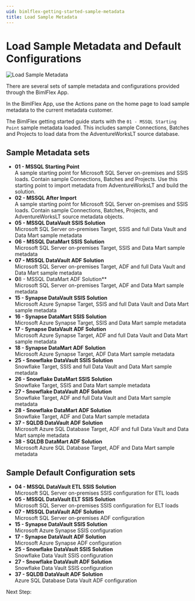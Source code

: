 ```yaml
---
uid: bimlflex-getting-started-sample-metadata
title: Load Sample Metadata
---
```

# Load Sample Metadata and Default Configurations

![Load Sample Metadata](https://www.youtube.com/watch?v=2rL853XpST4?rel=0&autoplay=0 "Load Sample Metadata")

There are several sets of sample metadata and configurations provided through the BimlFlex App.

In the BimlFlex App, use the Actions pane on the home page to load sample metadata to the current metadata customer.

The BimlFlex getting started guide starts with the `01 - MSSQL Starting Point` sample metadata loaded. This includes sample Connections, Batches and Projects to load data from the AdventureWorksLT source database.

## Sample Metadata sets

* **01 - MSSQL Starting Point**  
    A sample starting point for Microsoft SQL Server on-premises and SSIS loads. Contain sample Connections, Batches and Projects. Use this starting point to import metadata from AdventureWorksLT and build the solution.
* **02 - MSSQL After Import**  
    A sample starting point for Microsoft SQL Server on-premises and SSIS loads. Contain sample Connections, Batches, Projects, and AdventureWorksLT source metadata objects.
* **05 - MSSQL DataVault SSIS Solution**  
    Microsoft SQL Server on-premises Target, SSIS and full Data Vault and Data Mart sample metadata
* **06 - MSSQL DataMart SSIS Solution**  
    Microsoft SQL Server on-premises Target, SSIS and Data Mart sample metadata
* **07 - MSSQL DataVault ADF Solution**  
    Microsoft SQL Server on-premises Target, ADF and full Data Vault and Data Mart sample metadata
* **0**8 - MSSQL DataMart ADF Solution**  
    Microsoft SQL Server on-premises Target, ADF and Data Mart sample metadata
* **15 - Synapse DataVault SSIS Solution**  
    Microsoft Azure Synapse Target, SSIS and full Data Vault and Data Mart sample metadata
* **16 - Synapse DataMart SSIS Solution**  
    Microsoft Azure Synapse Target, SSIS and Data Mart sample metadata
* **17 - Synapse DataVault ADF Solution**  
    Microsoft Azure Synapse Target, ADF and full Data Vault and Data Mart sample metadata
* **18 - Synapse DataMart ADF Solution**  
    Microsoft Azure Synapse Target, ADF Data Mart sample metadata
* **25 - Snowflake DataVault SSIS Solution**  
    Snowflake Target, SSIS and full Data Vault and Data Mart sample metadata
* **26 - Snowflake DataMart SSIS Solution**  
    Snowflake Target, SSIS and Data Mart sample metadata
* **27 - Snowflake DataVault ADF Solution**  
    Snowflake Target, ADF and full Data Vault and Data Mart sample metadata
* **28 - Snowflake DataMart ADF Solution**  
    Snowflake Target, ADF and Data Mart sample metadata
* **37 - SQLDB DataVault ADF Solution**  
    Microsoft Azure SQL Database Target, ADF and full Data Vault and Data Mart sample metadata
* **38 - SQLDB DataMart ADF Solution**  
    Microsoft Azure SQL Database Target, ADF and Data Mart sample metadata

## Sample Default Configuration sets

* **04 - MSSQL DataVault ETL SSIS Solution**  
    Microsoft SQL Server on-premises SSIS configuration for ETL loads
* **05 - MSSQL DataVault ELT SSIS Solution**  
    Microsoft SQL Server on-premises SSIS configuration for ELT loads
* **07 - MSSQL DataVault ADF Solution**  
    Microsoft SQL Server on-premises ADF configuration
* **15 - Synapse DataVault SSIS Solution**  
    Microsoft Azure Synapse SSIS configuration
* **17 - Synapse DataVault ADF Solution**  
    Microsoft Azure Synapse ADF configuration
* **25 - Snowflake DataVault SSIS Solution**  
    Snowflake Data Vault SSIS configuration
* **27 - Snowflake DataVault ADF Solution**  
    Snowflake Data Vault SSIS configuration
* **37 - SQLDB DataVault ADF Solution**  
    Azure SQL Database Data Vault ADF configuration

Next Step: [](xref:bimlflex-getting-started-importing-source-metadata)
